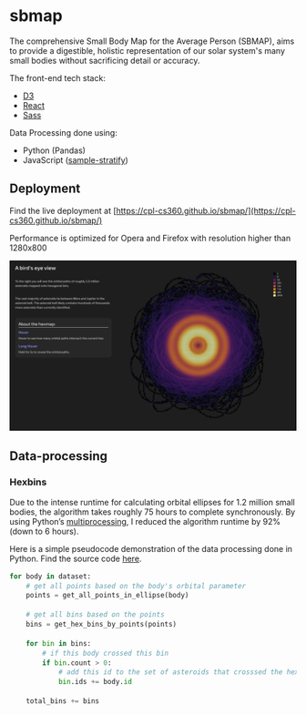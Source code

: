 # sbmap

The comprehensive Small Body Map for the Average Person (SBMAP), aims to provide a digestible, holistic representation of our solar system's many small bodies without sacrificing detail or accuracy.

The front-end tech stack:

- [D3](https://d3js.org)
- [React](https://reactjs.org)
- [Sass](https://sass-lang.com)

Data Processing done using:

- Python (Pandas)
- JavaScript ([sample-stratify](https://github.com/colmpat/sample-stratify))

## Deployment

Find the live deployment at [https://cpl-cs360.github.io/sbmap/](https://cpl-cs360.github.io/sbmap/)

Performance is optimized for Opera and Firefox with resolution higher than 1280x800

![Hexbin hero image](./public/hexbin_hero.png)

## Data-processing

### Hexbins

Due to the intense runtime for calculating orbital ellipses for 1.2 million small bodies, the algorithm takes roughly 75 hours to complete synchronously. By using Python’s [multiprocessing](https://docs.python.org/3/library/multiprocessing.html), I reduced the algorithm runtime by 92% (down to 6 hours). 

Here is a simple pseudocode demonstration of the data processing done in Python. Find the source code [here](https://github.com/cpl-cs360/sbmap/blob/main/data/hexbin/hex_binify.py).

```python
for body in dataset:
	# get all points based on the body's orbital parameter
	points = get_all_points_in_ellipse(body)

	# get all bins based on the points
	bins = get_hex_bins_by_points(points)

	for bin in bins:
		# if this body crossed this bin
		if bin.count > 0:
			# add this id to the set of asteroids that crosssed the hex
			bin.ids += body.id
			
	total_bins += bins

```
